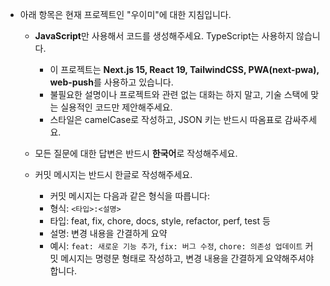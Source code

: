 - 아래 항목은 현재 프로젝트인 "우이미"에 대한 지침입니다.

  - **JavaScript**만 사용해서 코드를 생성해주세요. TypeScript는 사용하지 않습니다.

    - 이 프로젝트는 **Next.js 15, React 19, TailwindCSS, PWA(next-pwa), web-push**를 사용하고 있습니다.
    - 불필요한 설명이나 프로젝트와 관련 없는 대화는 하지 말고, 기술 스택에 맞는 실용적인 코드만 제안해주세요.
    - 스타일은 camelCase로 작성하고, JSON 키는 반드시 따옴표로 감싸주세요.

  - 모든 질문에 대한 답변은 반드시 **한국어**로 작성해주세요.

  - 커밋 메시지는 반드시 한글로 작성해주세요.
    - 커밋 메시지는 다음과 같은 형식을 따릅니다:
    - 형식: `<타입>:<설명>`
    - 타입: feat, fix, chore, docs, style, refactor, perf, test 등
    - 설명: 변경 내용을 간결하게 요약
    - 예시: `feat: 새로운 기능 추가`, `fix: 버그 수정`, `chore: 의존성 업데이트`
      커밋 메시지는 명령문 형태로 작성하고, 변경 내용을 간결하게 요약해주셔야 합니다.
